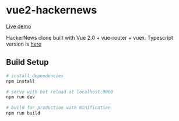 # vue2-hackernews

[Live demo](https://ihaichao.github.io/vue2-hackernews/#/)

HackerNews clone built with Vue 2.0 + vue-router + vuex.
Typescript version is [here](https://github.com/ihaichao/vue2-hackernews/tree/typescript)

## Build Setup

``` bash
# install dependencies
npm install

# serve with hot reload at localhost:3000
npm run dev

# build for production with minification
npm run build
```



